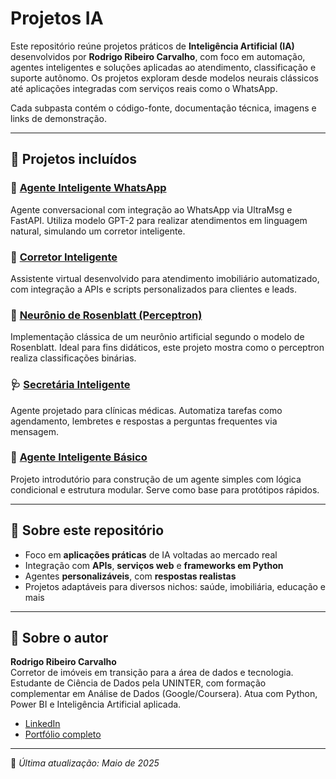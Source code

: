# Projetos IA

Este repositório reúne projetos práticos de **Inteligência Artificial (IA)** desenvolvidos por **Rodrigo Ribeiro Carvalho**, com foco em automação, agentes inteligentes e soluções aplicadas ao atendimento, classificação e suporte autônomo. Os projetos exploram desde modelos neurais clássicos até aplicações integradas com serviços reais como o WhatsApp.

Cada subpasta contém o código-fonte, documentação técnica, imagens e links de demonstração.

---

## 🧠 Projetos incluídos

### 🤖 [Agente Inteligente WhatsApp](./agente-inteligente-whatsapp)
Agente conversacional com integração ao WhatsApp via UltraMsg e FastAPI. Utiliza modelo GPT-2 para realizar atendimentos em linguagem natural, simulando um corretor inteligente.

### 🧾 [Corretor Inteligente](./corretor-inteligente)
Assistente virtual desenvolvido para atendimento imobiliário automatizado, com integração a APIs e scripts personalizados para clientes e leads.

### 🧬 [Neurônio de Rosenblatt (Perceptron)](./neuronio-rosenblatt)
Implementação clássica de um neurônio artificial segundo o modelo de Rosenblatt. Ideal para fins didáticos, este projeto mostra como o perceptron realiza classificações binárias.

### 🩺 [Secretária Inteligente](./secretaria-inteligente)
Agente projetado para clínicas médicas. Automatiza tarefas como agendamento, lembretes e respostas a perguntas frequentes via mensagem.

### 🧪 [Agente Inteligente Básico](./agente-inteligente-basico)
Projeto introdutório para construção de um agente simples com lógica condicional e estrutura modular. Serve como base para protótipos rápidos.

---

## 🎯 Sobre este repositório

- Foco em **aplicações práticas** de IA voltadas ao mercado real  
- Integração com **APIs**, **serviços web** e **frameworks em Python**  
- Agentes **personalizáveis**, com **respostas realistas**  
- Projetos adaptáveis para diversos nichos: saúde, imobiliária, educação e mais

---

## 👤 Sobre o autor

**Rodrigo Ribeiro Carvalho**  
Corretor de imóveis em transição para a área de dados e tecnologia. Estudante de Ciência de Dados pela UNINTER, com formação complementar em Análise de Dados (Google/Coursera). Atua com Python, Power BI e Inteligência Artificial aplicada.

- [LinkedIn](https://www.linkedin.com/in/rodrigo-ribeiro-datascience)  
- [Portfólio completo](https://rodrigo-rrc.github.io/portfolio_c1_uninter/)

---

📌 *Última atualização: Maio de 2025*